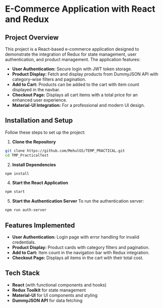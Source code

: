 # E-Commerce Application with React and Redux

## Project Overview
This project is a React-based e-commerce application designed to demonstrate the integration of Redux for state management, user authentication, and product management. The application features:

- **User Authentication:** Secure login with JWT token storage.
- **Product Display:** Fetch and display products from DummyJSON API with category-wise filters and pagination.
- **Add to Cart:** Products can be added to the cart with item count displayed in the navbar.
- **Checkout Page:** Displays all cart items with a total price for an enhanced user experience.
- **Material-UI Integration:** For a professional and modern UI design.

## Installation and Setup
Follow these steps to set up the project:

1. **Clone the Repository**
```bash
git clone https://github.com/MehulGS/TEMP_PRACTICAL.git
cd TMP_PracticalTest
```

2. **Install Dependencies**
```bash
npm install
```


4. **Start the React Application**
```bash
npm start
```

5. **Start the Authentication Server**
To run the authentication server:
```bash
npm run auth-server
```

## Features Implemented
- **User Authentication:** Login page with error handling for invalid credentials.
- **Product Display:** Product cards with category filters and pagination.
- **Add to Cart:** Item count in the navigation bar with Redux integration.
- **Checkout Page:** Displays all items in the cart with their total cost.

## Tech Stack
- **React** (with functional components and hooks)
- **Redux Toolkit** for state management
- **Material-UI** for UI components and styling
- **DummyJSON API** for data fetching
